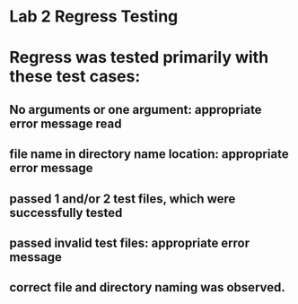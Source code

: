# Lab 2 Regress Testing
# Regress was tested primarily with these test cases:
## No arguments or one argument: appropriate error message read
## file name in directory name location: appropriate error message
## passed 1 and/or 2 test files, which were successfully tested
## passed invalid test files: appropriate error message
## correct file and directory naming was observed.
